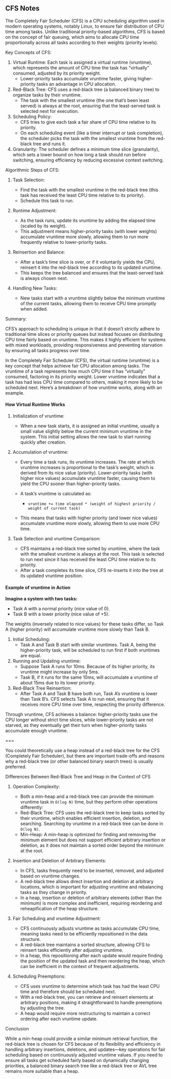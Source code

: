 ## CFS Notes

The Completely Fair Scheduler (CFS) is a CPU scheduling algorithm used in modern operating systems, notably Linux, to ensure fair distribution of CPU time among tasks. Unlike traditional priority-based algorithms, CFS is based on the concept of fair queuing, which aims to allocate CPU time proportionally across all tasks according to their weights (priority levels).

Key Concepts of CFS:

1. Virtual Runtime: Each task is assigned a virtual runtime (vruntime), which represents the amount of CPU time the task has “virtually” consumed, adjusted by its priority weight.
   - Lower-priority tasks accumulate vruntime faster, giving higher-priority tasks an advantage in CPU allocation.
2. Red-Black Tree: CFS uses a red-black tree (a balanced binary tree) to organize tasks by their vruntime.
   - The task with the smallest vruntime (the one that’s been least served) is always at the root, ensuring that the least-served task is selected next for execution.
3. Scheduling Policy:
   - CFS tries to give each task a fair share of CPU time relative to its priority.
   - On each scheduling event (like a timer interrupt or task completion), the scheduler picks the task with the smallest vruntime from the red-black tree and runs it.
4. Granularity: The scheduler defines a minimum time slice (granularity), which sets a lower bound on how long a task should run before switching, ensuring efficiency by reducing excessive context switching.

Algorithmic Steps of CFS:

1. Task Selection:

   - Find the task with the smallest vruntime in the red-black tree (this task has received the least CPU time relative to its priority).
   - Schedule this task to run.

2. Runtime Adjustment:

   - As the task runs, update its vruntime by adding the elapsed time (scaled by its weight).
   - This adjustment means higher-priority tasks (with lower weights) accumulate vruntime more slowly, allowing them to run more frequently relative to lower-priority tasks.

3. Reinsertion and Balance:

   - After a task’s time slice is over, or if it voluntarily yields the CPU, reinsert it into the red-black tree according to its updated vruntime.
   - This keeps the tree balanced and ensures that the least-served task is always chosen next.

4. Handling New Tasks:

   - New tasks start with a vruntime slightly below the minimum vruntime of the current tasks, allowing them to receive CPU time promptly when added.

Summary:

CFS’s approach to scheduling is unique in that it doesn’t strictly adhere to traditional time slices or priority queues but instead focuses on distributing CPU time fairly based on vruntime. This makes it highly efficient for systems with mixed workloads, providing responsiveness and preventing starvation by ensuring all tasks progress over time.

In the Completely Fair Scheduler (CFS), the virtual runtime (vruntime) is a key concept that helps achieve fair CPU allocation among tasks. The vruntime of a task represents how much CPU time it has “virtually” consumed, factoring in its priority weight. Lower vruntime indicates that a task has had less CPU time compared to others, making it more likely to be scheduled next. Here’s a breakdown of how vruntime works, along with an example.

#### How Virtual Runtime Works

1. Initialization of vruntime:
   - When a new task starts, it is assigned an initial vruntime, usually a small value slightly below the current minimum vruntime in the system. This initial setting allows the new task to start running quickly after creation.
2. Accumulation of vruntime:

   - Every time a task runs, its vruntime increases. The rate at which vruntime increases is proportional to the task’s weight, which is derived from its nice value (priority). Lower-priority tasks (with higher nice values) accumulate vruntime faster, causing them to yield the CPU sooner than higher-priority tasks.
   - A task’s vruntime is calculated as:

     - `vruntime += time elapsed * (weight of highest priority / weight of current task)`

   - This means that tasks with higher priority (and lower nice values) accumulate vruntime more slowly, allowing them to use more CPU time.

3. Task Selection and vruntime Comparison:
   - CFS maintains a red-black tree sorted by vruntime, where the task with the smallest vruntime is always at the root. This task is selected to run next since it has received the least CPU time relative to its priority.
   - After a task completes its time slice, CFS re-inserts it into the tree at its updated vruntime position.

#### Example of vruntime in Action

**Imagine a system with two tasks:**

- Task A with a normal priority (nice value of 0).
- Task B with a lower priority (nice value of +5).

The weights (inversely related to nice values) for these tasks differ, so Task A (higher priority) will accumulate vruntime more slowly than Task B.

1. Initial Scheduling:
   - Task A and Task B start with similar vruntimes. Task A, being the higher-priority task, will be scheduled to run first if both vruntimes are equal.
2. Running and Updating vruntime:
   - Suppose Task A runs for 10ms. Because of its higher priority, its vruntime might increase by only 5ms.
   - Task B, if it runs for the same 10ms, will accumulate a vruntime of about 15ms due to its lower priority.
3. Red-Black Tree Reinsertion:
   - After Task A and Task B have both run, Task A’s vruntime is lower than Task B’s. CFS selects Task A to run next, ensuring that it receives more CPU time over time, respecting the priority difference.

Through vruntime, CFS achieves a balance: higher-priority tasks use the CPU longer without strict time slices, while lower-priority tasks are not starved, as they eventually get their turn when higher-priority tasks accumulate enough vruntime.

===

You could theoretically use a heap instead of a red-black tree for the CFS (Completely Fair Scheduler), but there are important trade-offs and reasons why a red-black tree (or other balanced binary search trees) is usually preferred.

Differences Between Red-Black Tree and Heap in the Context of CFS

1. Operation Complexity:

   - Both a min-heap and a red-black tree can provide the minimum vruntime task in `O(log N)` time, but they perform other operations differently:
   - Red-Black Tree: CFS uses the red-black tree to keep tasks sorted by their vruntime, which enables efficient insertion, deletion, and searching. Searching by vruntime in a red-black tree can be done in `O(log N)`.
   - Min-Heap: A min-heap is optimized for finding and removing the minimum element but does not support efficient arbitrary insertion or deletion, as it does not maintain a sorted order beyond the minimum at the root.

2. Insertion and Deletion of Arbitrary Elements:

   - In CFS, tasks frequently need to be inserted, removed, and adjusted based on vruntime changes.
   - A red-black tree allows direct insertion and deletion at arbitrary locations, which is important for adjusting vruntime and rebalancing tasks as they change in priority.
   - In a heap, insertion or deletion of arbitrary elements (other than the minimum) is more complex and inefficient, requiring reordering and reheapification of the heap structure.

3. Fair Scheduling and vruntime Adjustment:

   - CFS continuously adjusts vruntime as tasks accumulate CPU time, meaning tasks need to be efficiently repositioned in the data structure.
   - A red-black tree maintains a sorted structure, allowing CFS to reinsert tasks efficiently after adjusting vruntime.
   - In a heap, this repositioning after each update would require finding the position of the updated task and then reordering the heap, which can be inefficient in the context of frequent adjustments.

4. Scheduling Preemptions:

   - CFS uses vruntime to determine which task has had the least CPU time and therefore should be scheduled next.
   - With a red-black tree, you can retrieve and reinsert elements at arbitrary positions, making it straightforward to handle preemptions by adjusting the tree.
   - A heap would require more restructuring to maintain a correct ordering after each vruntime update.

Conclusion

While a min-heap could provide a similar minimum retrieval function, the red-black tree is chosen for CFS because of its flexibility and efficiency in handling arbitrary insertions, deletions, and updates—key operations for fair scheduling based on continuously adjusted vruntime values. If you need to ensure all tasks get scheduled fairly based on dynamically changing priorities, a balanced binary search tree like a red-black tree or AVL tree remains more suitable than a heap.
